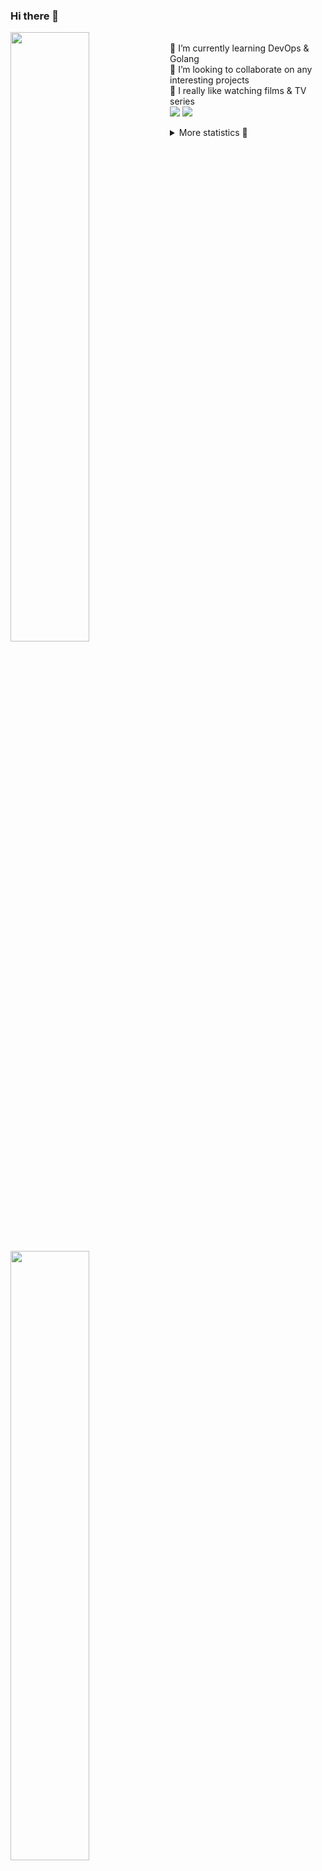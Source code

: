 ### Hi there 👋


[<img align="left" width="50%" src="https://github-readme-stats.vercel.app/api?username=rufusnufus&hide=issues&show_icons=true&count_private=true&theme=transparent&title_color=FF6F40&text_color=FBF9F8&icon_color=F48242&hide_border=true&hide_title=true#gh-dark-mode-only">](https://metrics.lecoq.io/rufusnufus#gh-dark-mode-only)
[<img align="left" width="50%" src="https://github-readme-stats.vercel.app/api?username=rufusnufus&hide=issues&show_icons=true&count_private=true&theme=transparent&title_color=FF6533&text_color=4D4644&icon_color=FF8038&hide_border=true&hide_title=true#gh-light-mode-only">](https://metrics.lecoq.io/rufusnufus#gh-light-mode-only)

<p>
  <br>
  🌱 I’m currently learning DevOps & Golang</br>
  👯 I’m looking to collaborate on any interesting projects</br>
  🎥 I really like watching films & TV series</br>
  <a href="https://linkedin.com/in/rufusnufus"><img src="https://img.shields.io/badge/linkedin-0077B5.svg?style=for-the-badge&logo=linkedin&logoColor=white"/></a>
  <a href="https://t.me/rufusnufus"><img src="https://img.shields.io/badge/-telegram-black?style=for-the-badge&color=blue&logo=telegram"/></a>
</p>

<p text-align="left">
<details>
  <summary>More statistics 👀</summary><br/>

<!--START_SECTION:waka-->
![Code Time](http://img.shields.io/badge/Code%20Time-687%20hrs%2041%20mins-blue)

![Profile Views](http://img.shields.io/badge/Profile%20Views-0-blue)

**I'm an Early 🐤** 

```text
🌞 Morning                13185 commits       ██████░░░░░░░░░░░░░░░░░░░   23.13 % 
🌆 Daytime                32562 commits       ██████████████░░░░░░░░░░░   57.12 % 
🌃 Evening                10079 commits       ████░░░░░░░░░░░░░░░░░░░░░   17.68 % 
🌙 Night                  1182 commits        █░░░░░░░░░░░░░░░░░░░░░░░░   02.07 % 
```
📅 **I'm Most Productive on Monday** 

```text
Monday                   12141 commits       █████░░░░░░░░░░░░░░░░░░░░   21.30 % 
Tuesday                  10543 commits       █████░░░░░░░░░░░░░░░░░░░░   18.49 % 
Wednesday                11970 commits       █████░░░░░░░░░░░░░░░░░░░░   21.00 % 
Thursday                 10978 commits       █████░░░░░░░░░░░░░░░░░░░░   19.26 % 
Friday                   9814 commits        ████░░░░░░░░░░░░░░░░░░░░░   17.22 % 
Saturday                 988 commits         ░░░░░░░░░░░░░░░░░░░░░░░░░   01.73 % 
Sunday                   574 commits         ░░░░░░░░░░░░░░░░░░░░░░░░░   01.01 % 
```


📊 **This Week I Spent My Time On** 

```text
💬 Programming Languages: 
YAML                     8 hrs 6 mins        ███████████░░░░░░░░░░░░░░   42.89 % 
HCL                      6 hrs 30 mins       █████████░░░░░░░░░░░░░░░░   34.44 % 
Other                    3 hrs 4 mins        ████░░░░░░░░░░░░░░░░░░░░░   16.26 % 
Terraform                41 mins             █░░░░░░░░░░░░░░░░░░░░░░░░   03.64 % 
Bash                     22 mins             ░░░░░░░░░░░░░░░░░░░░░░░░░   01.99 % 

🔥 Editors: 
VS Code                  16 hrs 21 mins      ██████████████████████░░░   86.49 % 
iTerm2                   2 hrs 33 mins       ███░░░░░░░░░░░░░░░░░░░░░░   13.51 % 
```

**I Mostly Code in Java** 

```text
Go                       37 repos            █████░░░░░░░░░░░░░░░░░░░░   21.64 % 
Python                   15 repos            ██░░░░░░░░░░░░░░░░░░░░░░░   08.77 % 
Smarty                   12 repos            ██░░░░░░░░░░░░░░░░░░░░░░░   07.02 % 
HCL                      7 repos             █░░░░░░░░░░░░░░░░░░░░░░░░   04.09 % 
Kotlin                   7 repos             █░░░░░░░░░░░░░░░░░░░░░░░░   04.09 % 
```




 Last Updated on 13/02/2024 01:05:39 UTC
<!--END_SECTION:waka-->

</details>
</p>
